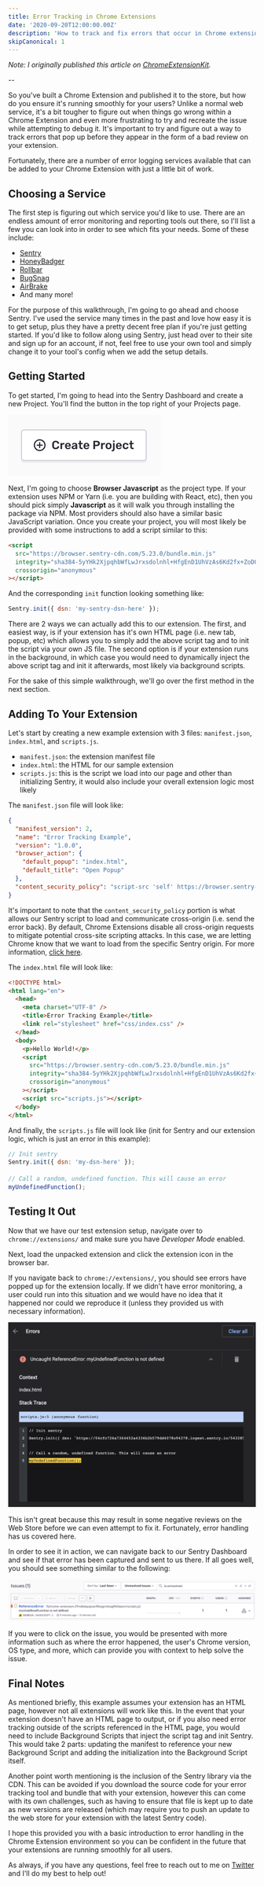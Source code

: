 ```yaml
---
title: Error Tracking in Chrome Extensions
date: '2020-09-20T12:00:00.00Z'
description: 'How to track and fix errors that occur in Chrome extensions'
skipCanonical: 1
---
```


_Note: I originally published this article on [ChromeExtensionKit](https://ChromeExtensionKit.com)._

--

So you've built a Chrome Extension and published it to the store, but how do you ensure it's running smoothly for your users? Unlike a normal web service, it's a bit tougher to figure out when things go wrong within a Chrome Extension and even more frustrating to try and recreate the issue while attempting to debug it. It's important to try and figure out a way to track errors that pop up before they appear in the form of a bad review on your extension.

Fortunately, there are a number of error logging services available that can be added to your Chrome Extension with just a little bit of work.

## Choosing a Service

The first step is figuring out which service you'd like to use. There are an endless amount of error monitoring and reporting tools out there, so I'll list a few you can look into in order to see which fits your needs. Some of these include:

- [Sentry](https://sentry.io/)
- [HoneyBadger](https://www.honeybadger.io/)
- [Rollbar](https://rollbar.com/)
- [BugSnag](https://www.bugsnag.com/)
- [AirBrake](https://airbrake.io/)
- And many more!

For the purpose of this walkthrough, I'm going to go ahead and choose Sentry. I've used the service many times in the past and love how easy it is to get setup, plus they have a pretty decent free plan if you're just getting started. If you'd like to follow along using Sentry, just head over to their site and sign up for an account, if not, feel free to use your own tool and simply change it to your tool's config when we add the setup details.

## Getting Started

To get started, I'm going to head into the Sentry Dashboard and create a new Project. You'll find the button in the top right of your Projects page.

![Create Project](./create.png)

Next, I'm going to choose **Browser Javascript** as the project type. If your extension uses NPM or Yarn (i.e. you are building with React, etc), then you should pick simply **Javascript** as it will walk you through installing the package via NPM. Most providers should also have a similar basic JavaScript variation. Once you create your project, you will most likely be provided with some instructions to add a script similar to this:

```html
<script
  src="https://browser.sentry-cdn.com/5.23.0/bundle.min.js"
  integrity="sha384-5yYHk2XjpqhbWfLwJrxsdolnhl+HfgEnD1UhVzAs6Kd2fx+ZoD0wBFjd65mWgZOG"
  crossorigin="anonymous"
></script>
```

And the corresponding `init` function looking something like:

```js
Sentry.init({ dsn: 'my-sentry-dsn-here' });
```

There are 2 ways we can actually add this to our extension. The first, and easiest way, is if your extension has it's own HTML page (i.e. new tab, popup, etc) which allows you to simply add the above script tag and to init the script via your own JS file. The second option is if your extension runs in the background, in which case you would need to dynamically inject the above script tag and init it afterwards, most likely via background scripts.

For the sake of this simple walkthrough, we'll go over the first method in the next section.

## Adding To Your Extension

Let's start by creating a new example extension with 3 files: `manifest.json`, `index.html`, and `scripts.js`.

- `manifest.json`: the extension manifest file
- `index.html`: the HTML for our sample extension
- `scripts.js`: this is the script we load into our page and other than initializing Sentry, it would also include your overall extension logic most likely

The `manifest.json` file will look like:

```json
{
  "manifest_version": 2,
  "name": "Error Tracking Example",
  "version": "1.0.0",
  "browser_action": {
    "default_popup": "index.html",
    "default_title": "Open Popup"
  },
  "content_security_policy": "script-src 'self' https://browser.sentry-cdn.com; object-src 'self'"
}
```

It's important to note that the `content_security_policy` portion is what allows our Sentry script to load and communicate cross-origin (i.e. send the error back). By default, Chrome Extensions disable all cross-origin requests to mitigate potential cross-site scripting attacks. In this case, we are letting Chrome know that we want to load from the specific Sentry origin. For more information, [click here](https://developer.chrome.com/extensions/contentSecurityPolicy).

The `index.html` file will look like:

```html
<!DOCTYPE html>
<html lang="en">
  <head>
    <meta charset="UTF-8" />
    <title>Error Tracking Example</title>
    <link rel="stylesheet" href="css/index.css" />
  </head>
  <body>
    <p>Hello World!</p>
    <script
      src="https://browser.sentry-cdn.com/5.23.0/bundle.min.js"
      integrity="sha384-5yYHk2XjpqhbWfLwJrxsdolnhl+HfgEnD1UhVzAs6Kd2fx+ZoD0wBFjd65mWgZOG"
      crossorigin="anonymous"
    ></script>
    <script src="scripts.js"></script>
  </body>
</html>
```

And finally, the `scripts.js` file will look like (init for Sentry and our extension logic, which is just an error in this example):

```js
// Init sentry
Sentry.init({ dsn: 'my-dsn-here' });

// Call a random, undefined function. This will cause an error
myUndefinedFunction();
```

## Testing It Out

Now that we have our test extension setup, navigate over to `chrome://extensions/` and make sure you have _Developer Mode_ enabled.

Next, load the unpacked extension and click the extension icon in the browser bar.

If you navigate back to `chrome://extensions/`, you should see errors have popped up for the extension locally. If we didn't have error monitoring, a user could run into this situation and we would have no idea that it happened nor could we reproduce it (unless they provided us with necessary information).

![Local errors](./local-error.png)

This isn't great because this may result in some negative reviews on the Web Store before we can even attempt to fix it. Fortunately, error handling has us covered here.

In order to see it in action, we can navigate back to our Sentry Dashboard and see if that error has been captured and sent to us there. If all goes well, you should see something similar to the following:

![Sentry example](./sentry.png)

If you were to click on the issue, you would be presented with more information such as where the error happened, the user's Chrome version, OS type, and more, which can provide you with context to help solve the issue.

## Final Notes

As mentioned briefly, this example assumes your extension has an HTML page, however not all extensions will work like this. In the event that your extension doesn't have an HTML page to output, or if you also need error tracking outside of the scripts referenced in the HTML page, you would need to include Background Scripts that inject the script tag and init Sentry. This would take 2 parts: updating the manifest to reference your new Background Script and adding the initialization into the Background Script itself.

Another point worth mentioning is the inclusion of the Sentry library via the CDN. This can be avoided if you download the source code for your error tracking tool and bundle that with your extension, however this can come with its own challenges, such as having to ensure that file is kept up to date as new versions are released (which may require you to push an update to the web store for your extension with the latest Sentry code).

I hope this provided you with a basic introduction to error handling in the Chrome Extension environment so you can be confident in the future that your extensions are running smoothly for all users.

As always, if you have any questions, feel free to reach out to me on [Twitter](https://twitter.com/rfitzio) and I'll do my best to help out!
